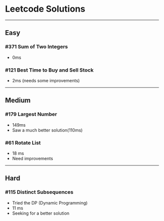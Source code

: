 # Leetcode Solutions

---
## Easy
### \#371 Sum of Two Integers
- 0ms

### \#121 Best Time to Buy and Sell Stock
- 2ms (needs some improvements)

---

## Medium
### \#179 Largest Number
- 149ms
- Saw a much better solution(110ms)

### \#61 Rotate List
- 18 ms
- Need improvements

---
## Hard
### \#115 Distinct Subsequences
- Tried the DP (Dynamic Programming)
- 11 ms
- Seeking for a better solution

